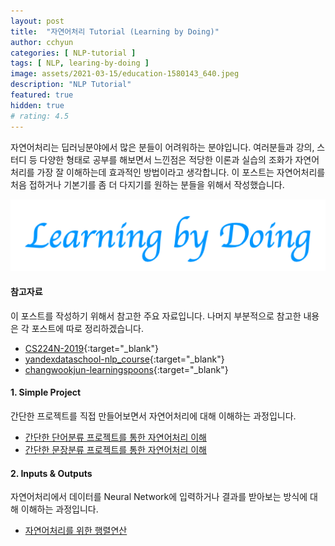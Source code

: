 ```yaml
---
layout: post
title:  "자연어처리 Tutorial (Learning by Doing)"
author: cchyun
categories: [ NLP-tutorial ]
tags: [ NLP, learing-by-doing ]
image: assets/2021-03-15/education-1580143_640.jpeg
description: "NLP Tutorial"
featured: true
hidden: true
# rating: 4.5
---
```


자연어처리는 딥러닝분야에서 많은 분들이 어려워하는 분야입니다. 여러분들과 강의, 스터디 등 다양한 형태로 공부를 해보면서 느낀점은 적당한 이론과 실습의 조화가 자연어처리를 가장 잘 이해하는데 효과적인 방법이라고 생각합니다. 이 포스트는 자연어처리를 처음 접하거나 기본기를 좀 더 다지기를 원하는 분들을 위해서 작성했습니다.

![](../assets/2021-03-10/learning-by-doing.png)


#### 참고자료

이 포스트를 작성하기 위해서 참고한 주요 자료입니다. 나머지 부분적으로 참고한 내용은 각 포스트에 따로 정리하겠습니다.

- [CS224N-2019](https://web.stanford.edu/class/archive/cs/cs224n/cs224n.1194/){:target="_blank"}
- [yandexdataschool-nlp_course](https://github.com/yandexdataschool/nlp_course){:target="_blank"}
- [changwookjun-learningspoons](https://github.com/changwookjun/learningspoons){:target="_blank"}


#### 1. Simple Project

간단한 프로젝트를 직접 만들어보면서 자연어처리에 대해 이해하는 과정입니다.

- [간단한 단어분류 프로젝트를 통한 자연어처리 이해](../nlp-tutorial-01-01-sequence-prediction/)
- [간단한 문장분류 프로젝트를 통한 자연어처리 이해](../nlp-tutorial-01-02-sentence-prediction)


#### 2. Inputs & Outputs

자연어처리에서 데이터를 Neural Network에 입력하거나 결과를 받아보는 방식에 대해 이해하는 과정입니다.

- [자연어처리를 위한 행렬연산](../nlp-tutorial-02-01-matrix-equations/)
